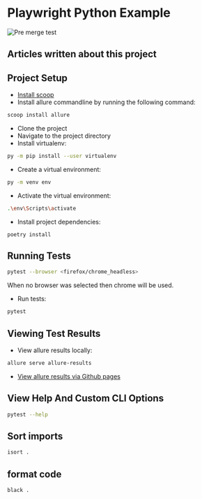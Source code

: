 # Playwright Python Example

![Pre merge test](https://github.com/nirtal85/Playwright-Python-Example/actions/workflows/devRun.yml/badge.svg)

## Articles written about this project

## Project Setup

* [Install scoop](https://scoop.sh/)
* Install allure commandline by running the following command:

```bash
scoop install allure
```

* Clone the project
* Navigate to the project directory
* Install virtualenv:

```bash
py -m pip install --user virtualenv
```

* Create a virtual environment:

```bash
py -m venv env
```

* Activate the virtual environment:

```bash
.\env\Scripts\activate
```

* Install project dependencies:

```
poetry install
```

## Running Tests

```bash
pytest --browser <firefox/chrome_headless>
```

When no browser was selected then chrome will be used.

* Run tests:

```bash
pytest
```

## Viewing Test Results

* View allure results locally:

```bash
allure serve allure-results
```

* [View allure results via Github pages](https://nirtal85.github.io/Playwright-Python-Example/)

## View Help And Custom CLI Options

```bash
pytest --help
```

## Sort imports

```bash
isort .
```

## format code

```bash
black .
```
